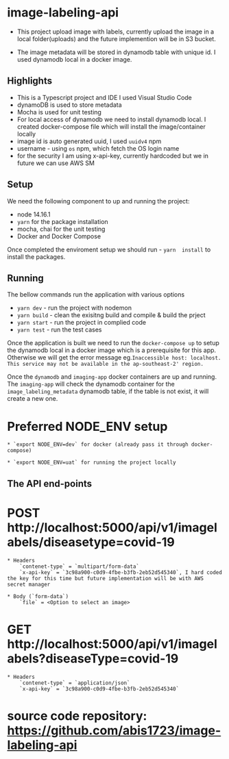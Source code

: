 # image-labeling-api

* This project upload image with labels, currently upload the image in a local folder(uploads) and the future implemention will be in S3 bucket.

* The image metadata will be stored in dynamodb table with unique id. I used dynamodb local in a docker image.

## Highlights

* This is a Typescript project and IDE I used  Visual Studio Code
* dynamoDB is used to store metadata 
* Mocha is used for unit testing
* For local access of dynamodb we need to install dynamodb local. I created docker-compose file which will install the image/container locally
* image id is auto generated uuid, I used `uuidv4` npm
* username - using `os` npm, which fetch the OS login name
* for the security I am using x-api-key, currently hardcoded but we in future we can use AWS SM

## Setup
We need the following component to up and running the project:

* node 14.16.1
* `yarn` for the package installation
* mocha, chai for the unit testing
* Docker and Docker Compose

Once completed the enviroment setup we should run - 
`yarn  install` to install the packages.

## Running
The bellow commands run the application with various options

* `yarn dev` - run the project with nodemon
* `yarn build` - clean the exisitng build and compile & build the prject
* `yarn start` - run the project in complied code
* `yarn test` - run the test cases

Once the application is built we need to run the `docker-compose up` to setup the dynamodb local in a docker image which is a prerequisite for this app. Otherwise we will get the error message eg.`Inaccessible host: localhost. This service may not be available in the ap-southeast-2' region.`

Once the `dynamodb` and  `imaging-app` docker containers are up and running. The `imaging-app` will check the dynamodb container for the `image_labeling_metadata` dynamodb table, if the table is not exist, it will create a new one.

# Preferred NODE_ENV setup
    * `export NODE_ENV=dev` for docker (already pass it through docker-compose)

    * `export NODE_ENV=uat` for running the project locally 


## The API end-points
# POST http://localhost:5000/api/v1/imagelabels/diseasetype=covid-19
    * Headers 
        `contenet-type` = `multipart/form-data`
        `x-api-key` = `3c98a900-c0d9-4fbe-b3fb-2eb52d545340`, I hard coded the key for this time but future implementation will be with AWS secret manager

    * Body (`form-data`)
        `file` = <Option to select an image>

# GET http://localhost:5000/api/v1/imagelabels?diseaseType=covid-19
    * Headers 
        `contenet-type` = `application/json`
        `x-api-key` = `3c98a900-c0d9-4fbe-b3fb-2eb52d545340`
    
# source code repository: https://github.com/abis1723/image-labeling-api
